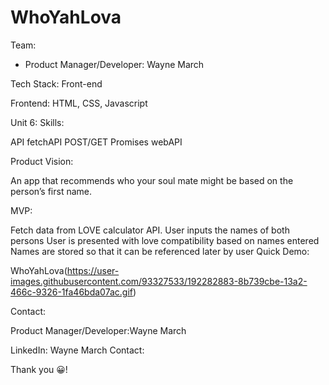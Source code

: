 # WhoYahLova

Team:

* Product Manager/Developer: Wayne March

Tech Stack: Front-end

Frontend: HTML, CSS, Javascript

Unit 6: Skills:

API
fetchAPI
POST/GET
Promises
webAPI

Product Vision:


An app that recommends who your soul mate might be based on the person’s first name.

MVP:

Fetch data from LOVE calculator API.
User inputs the names of both persons
User is presented with love compatibility based on names entered
Names are stored so that it can be referenced later by user
Quick Demo:

WhoYahLova(https://user-images.githubusercontent.com/93327533/192282883-8b739cbe-13a2-466c-9326-1fa46bda07ac.gif)


Contact:

Product Manager/Developer:Wayne March

LinkedIn: Wayne March
Contact:

Thank you 😀!
